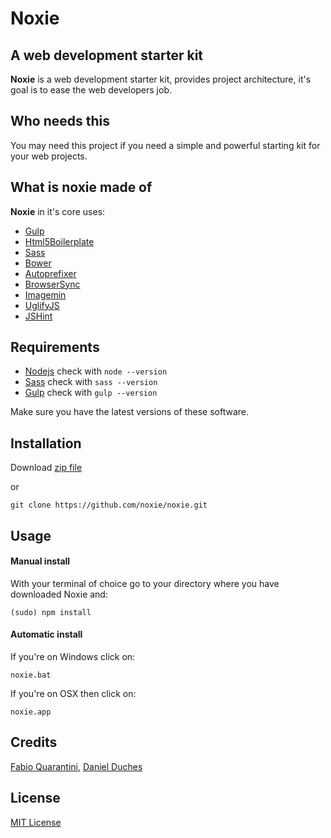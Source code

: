 # Noxie #

## A web development starter kit  ##

**Noxie** is a web development starter kit, provides project architecture, it's goal is to ease the web developers job.



## Who needs this ##

You may need this project if you need a simple and powerful starting kit for your web projects.


## What is noxie made of ##

**Noxie** in it's core uses:

- [Gulp](http://gulpjs.com)
- [Html5Boilerplate](http://html5boilerplate.com)
- [Sass](http://sass-lang.com)
- [Bower](http://bower.io)
- [Autoprefixer](https://github.com/postcss/autoprefixer)
- [BrowserSync](http://www.browsersync.io)
- [Imagemin](https://github.com/imagemin/imagemin)
- [UglifyJS](http://marijnhaverbeke.nl/uglifyjs)
- [JSHint](http://jshint.com)


## Requirements 

- [Nodejs](http://nodejs.org/) check with ```node --version```
- [Sass](http://sass-lang.com) check with ```sass --version```
- [Gulp](http://gulpjs.com) check with ```gulp --version```

Make sure you have the latest versions of these software. 


## Installation ##

Download [zip file](https://github.com/noxie/noxie/archive/master.zip)

or 

```
git clone https://github.com/noxie/noxie.git
```

## Usage 


#### Manual install
With your terminal of choice go to your directory where you have downloaded Noxie and:
```
(sudo) npm install
```

#### Automatic install
If you're on Windows click on:
```
noxie.bat
```

If you're on OSX then click on:
```
noxie.app
```

## Credits

[Fabio Quarantini](http://www.fabioquarantini.com), [Daniel Duches](https://twitter.com/ildaniel8)


## License

[MIT License](http://opensource.org/licenses/MIT)
